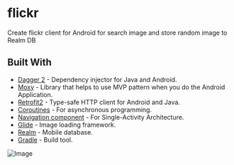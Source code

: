# flickr
Create flickr client for Android for search image and store random image to Realm DB 

## Built With

* [Dagger 2](https://github.com/google/dagger) - Dependency injector for Java and Android.
* [Moxy](https://github.com/Arello-Mobile/Moxy) - Library that helps to use MVP pattern when you do the Android Application.
* [Retrofit2](https://github.com/square/retrofit) - Type-safe HTTP client for Android and Java.
* [Coroutines](https://github.com/Kotlin/kotlinx.coroutines) - For asynchronous programming.
* [Navigation component](https://developer.android.com/guide/navigation) - For Single-Activity Architecture.
* [Glide](https://github.com/bumptech/glide) - Image loading framework.
* [Realm](https://github.com/realm/realm-java) - Mobile database.
* [Gradle](https://github.com/gradle/gradle) - Build tool.

![Image](https://i.imgur.com/7lNXDre.jpg)
